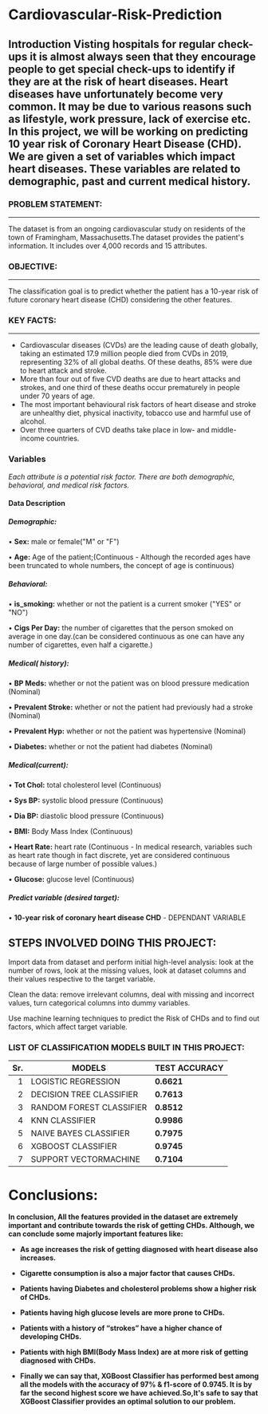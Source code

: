 # Cardiovascular-Risk-Prediction

Introduction
Visting hospitals for regular check-ups it is almost always seen that they encourage people to get special check-ups to identify if they are at the risk of heart diseases. Heart diseases have unfortunately become very common. It may be due to various reasons such as lifestyle, work pressure, lack of exercise etc. In this project, we will be working on predicting 10 year risk of Coronary Heart Disease (CHD). We are given a set of variables which impact heart diseases. These variables are related to demographic, past and current medical history.
------

### PROBLEM STATEMENT:
-----
The dataset is from an ongoing cardiovascular study on residents of the town of Framingham, Massachusetts.The dataset provides the patient's information. It includes over 4,000 records and 15 attributes.
### OBJECTIVE:
-----
The classification goal is to predict whether the patient has a 10-year risk of future coronary heart disease (CHD) considering the other features.
### KEY FACTS:
-----
- Cardiovascular diseases (CVDs) are the leading cause of death globally, taking an estimated 17.9 million people died from CVDs in 2019, representing 32% of all global deaths. Of these deaths, 85% were due to heart attack and stroke.
- More than four out of five CVD deaths are due to heart attacks and strokes, and one third of these deaths occur prematurely in people under 70 years of age.
- The most important behavioural risk factors of heart disease and stroke are unhealthy diet, physical inactivity, tobacco use and harmful use of alcohol.
- Over three quarters of CVD deaths take place in low- and middle-income countries.

### Variables
*Each attribute is a potential risk factor. There are both demographic, behavioral, and medical risk factors.*

#### Data Description

##### Demographic:
• **Sex:** male or female("M" or "F")

• **Age:** Age of the patient;(Continuous - Although the recorded ages have been truncated to whole numbers, the concept of age is continuous)

##### Behavioral:
• **is_smoking:** whether or not the patient is a current smoker ("YES" or "NO")

• **Cigs Per Day:** the number of cigarettes that the person smoked on average in one day.(can be considered continuous as one can have any number of cigarettes, even half a cigarette.)

##### Medical( history):
• **BP Meds:** whether or not the patient was on blood pressure medication (Nominal)

• **Prevalent Stroke:** whether or not the patient had previously had a stroke (Nominal)

• **Prevalent Hyp:** whether or not the patient was hypertensive (Nominal)

• **Diabetes:** whether or not the patient had diabetes (Nominal)

##### Medical(current):
• **Tot Chol:** total cholesterol level (Continuous)

• **Sys BP:** systolic blood pressure (Continuous)

• **Dia BP:** diastolic blood pressure (Continuous)

• **BMI:** Body Mass Index (Continuous)

• **Heart Rate:** heart rate (Continuous - In medical research, variables such as heart rate though in fact discrete, yet are considered continuous because of large number of possible values.)

• **Glucose:** glucose level (Continuous)

##### Predict variable (desired target):
• **10-year risk of coronary heart disease CHD** - DEPENDANT VARIABLE
## STEPS INVOLVED DOING THIS PROJECT:

Import data from dataset and perform initial high-level analysis: look at the number of rows, look at the missing values, look at dataset columns and their values respective to the target variable.

Clean the data: remove irrelevant columns, deal with missing and incorrect values, turn categorical columns into dummy variables.

Use machine learning techniques to predict the Risk of CHDs and to find out factors, which affect target variable.

### LIST OF CLASSIFICATION MODELS BUILT IN THIS PROJECT:
| Sr.  |          MODELS             | TEST ACCURACY |
|-----:|-----------------------------|---------------|
|     1| LOGISTIC REGRESSION         |   **0.6621**  |
|     2| DECISION TREE CLASSIFIER    |   **0.7613**  |
|     3| RANDOM FOREST CLASSIFIER    |   **0.8512**  |
|     4| KNN CLASSIFIER              |   **0.9986**  |
|     5| NAIVE BAYES CLASSIFIER      |   **0.7975**  |
|     6| XGBOOST CLASSIFIER          |   **0.9745**  |
|     7| SUPPORT VECTORMACHINE       |   **0.7104**  |

# Conclusions:
**In conclusion, All the features provided in the dataset are extremely important and contribute towards the risk of getting CHDs. Although, we can conclude some majorly important features like:**

- **As age increases the risk of getting diagnosed with heart disease also increases.**

- **Cigarette consumption is also a major factor that causes CHDs.**

- **Patients having Diabetes and cholesterol problems show a higher risk of CHDs.**

- **Patients having high glucose levels are more prone to CHDs.**

- **Patients with a history of “strokes” have a higher chance of developing CHDs.**

- **Patients with high BMI(Body Mass Index) are at more risk of getting diagnosed with CHDs.**

- **Finally we can say that, XGBoost Classifier has performed best among all the models with the accuracy of 97% & f1-score of 0.9745. It is by far the second highest score we have achieved.So,It's safe to say that XGBoost Classifier provides an optimal solution to our problem.**
